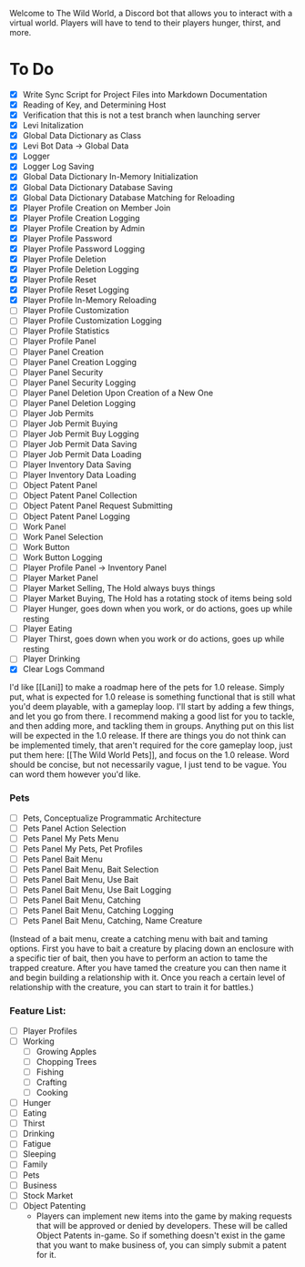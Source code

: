 Welcome to The Wild World, a Discord bot that allows you to interact with a virtual world. Players will have to tend to their players hunger, thirst, and more.

# To Do
- [x] Write Sync Script for Project Files into Markdown Documentation
- [x] Reading of Key, and Determining Host
- [x] Verification that this is not a test branch when launching server
- [x] Levi Initalization
- [x] Global Data Dictionary as Class
- [x] Levi Bot Data -> Global Data
- [x] Logger
- [x] Logger Log Saving
- [x] Global Data Dictionary In-Memory Initialization
- [x] Global Data Dictionary Database Saving
- [x] Global Data Dictionary Database Matching for Reloading
- [x] Player Profile Creation on Member Join
- [x] Player Profile Creation Logging
- [x] Player Profile Creation by Admin
- [x] Player Profile Password
- [x] Player Profile Password Logging
- [x] Player Profile Deletion
- [x] Player Profile Deletion Logging
- [x] Player Profile Reset
- [x] Player Profile Reset Logging
- [x] Player Profile In-Memory Reloading
- [ ] Player Profile Customization
- [ ] Player Profile Customization Logging
- [ ] Player Profile Statistics
- [ ] Player Profile Panel
- [ ] Player Panel Creation
- [ ] Player Panel Creation Logging
- [ ] Player Panel Security
- [ ] Player Panel Security Logging
- [ ] Player Panel Deletion Upon Creation of a New One
- [ ] Player Panel Deletion Logging
- [ ] Player Job Permits
- [ ] Player Job Permit Buying
- [ ] Player Job Permit Buy Logging
- [ ] Player Job Permit Data Saving
- [ ] Player Job Permit Data Loading
- [ ] Player Inventory Data Saving
- [ ] Player Inventory Data Loading
- [ ] Object Patent Panel
- [ ] Object Patent Panel Collection
- [ ] Object Patent Panel Request Submitting
- [ ] Object Patent Panel Logging
- [ ] Work Panel
- [ ] Work Panel Selection
- [ ] Work Button
- [ ] Work Button Logging
- [ ] Player Profile Panel -> Inventory Panel
- [ ] Player Market Panel
- [ ] Player Market Selling, The Hold always buys things
- [ ] Player Market Buying, The Hold has a rotating stock of items being sold
- [ ] Player Hunger, goes down when you work, or do actions, goes up while resting
- [ ] Player Eating
- [ ] Player Thirst, goes down when you work or do actions, goes up while resting
- [ ] Player Drinking
- [x] Clear Logs Command

I'd like [[Lani]] to make a roadmap here of the pets for 1.0 release. Simply put, what is expected for 1.0 release is something functional that is still what you'd deem playable, with a gameplay loop. I'll start by adding a few things, and let you go from there. I recommend making a good list for you to tackle, and then adding more, and tackling them in groups. Anything put on this list will be expected in the 1.0 release. If there are things you do not think can be implemented timely, that aren't required for the core gameplay loop, just put them here: [[The Wild World Pets]], and focus on the 1.0 release. Word should be concise, but not necessarily vague, I just tend to be vague. You can word them however you'd like.

### Pets
- [ ] Pets, Conceptualize Programmatic Architecture
- [ ] Pets Panel Action Selection
- [ ] Pets Panel My Pets Menu
- [ ] Pets Panel My Pets, Pet Profiles
- [ ] Pets Panel Bait Menu
- [ ] Pets Panel Bait Menu, Bait Selection
- [ ] Pets Panel Bait Menu, Use Bait
- [ ] Pets Panel Bait Menu, Use Bait Logging
- [ ] Pets Panel Bait Menu, Catching
- [ ] Pets Panel Bait Menu, Catching Logging
- [ ] Pets Panel Bait Menu, Catching, Name Creature

(Instead of a bait menu, create a catching menu with bait and taming options. First you have to bait a creature by placing down an enclosure with a specific tier of bait, then you have to perform an action to tame the trapped creature. After you have tamed the creature you can then name it and begin building a relationship with it. Once you reach a certain level of relationship with the creature, you can start to train it for battles.)

### Feature List:
- [ ] Player Profiles
- [ ] Working
	- [ ] Growing Apples
	- [ ] Chopping Trees
	- [ ] Fishing
	- [ ] Crafting
	- [ ] Cooking
- [ ] Hunger
- [ ] Eating
- [ ] Thirst
- [ ] Drinking
- [ ] Fatigue
- [ ] Sleeping
- [ ] Family
- [ ] Pets
- [ ] Business
- [ ] Stock Market
- [ ] Object Patenting
	- Players can implement new items into the game by making requests that will be approved or denied by developers. These will be called Object Patents in-game. So if something doesn't exist in the game that you want to make business of, you can simply submit a patent for it.